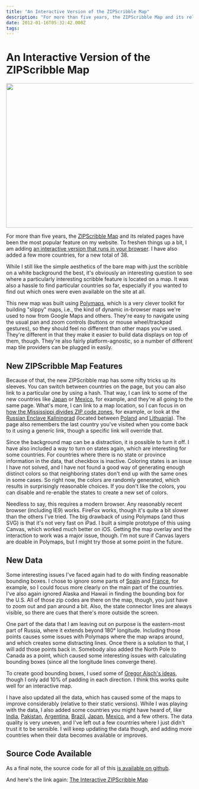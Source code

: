 ```yaml
---
title: "An Interactive Version of the ZIPScribble Map"
description: "For more than five years, the ZIPScribble Map and its related pages have been the most popular feature on my website. To freshen things up a bit, I am adding an interactive version that runs in your browser. I have also added a few more countries, for a new total of 38."
date: 2012-01-16T05:32:42.000Z
tags: 
---
```


# An Interactive Version of the ZIPScribble Map

<a href="http://eagereyes.org/zipscribble-maps/interactive-zipscribble-map"><img class="alignnone size-full wp-image-1624" title="ZIPScribble Map, interactive version" src="https://eagereyes.org/wp-content/uploads/2012/01/zipscribble-us-interactive.png" alt="" width="600" height="390" /></a>

For more than five years, the <a href="http://eagereyes.org/zipscribble-maps">ZIPScribble Map</a> and its related pages have been the most popular feature on my website. To freshen things up a bit, I am adding <a href="http://eagereyes.org/zipscribble-maps/interactive-zipscribble-map">an interactive version that runs in your browser</a>. I have also added a few more countries, for a new total of 38.

While I still like the simple aesthetics of the bare map with just the scribble on a white background the best, it's obviously an interesting question to see where a particularly interesting scribble feature is located on a map. It was also a hassle to find particular countries so far, especially if you wanted to find out which ones were even available on the site at all.

This new map was built using <a href="http://polymaps.org/">Polymaps</a>, which is a very clever toolkit for building "slippy" maps, i.e., the kind of dynamic in-browser maps we're used to now from Google Maps and others. They're easy to navigate using the usual pan and zoom controls (buttons or mouse wheel/trackpad gestures), so they should feel no different than other maps you've used. They're different in that they make it easier to build data displays on top of them, though. They're also fairly platform-agnostic, so a number of different map tile providers can be plugged in easily.

## New ZIPScribble Map Features

Because of that, the new ZIPScribble map has some nifty tricks up its sleeves. You can switch between countries on the page, but you can also link to a particular one by using a hash. That way, I can link to some of the new countries like <a title="ZIPScribble Map Japan" href="http://eagereyes.org/zipscribble-maps/interactive-zipscribble-map#JP">Japan</a> or <a title="ZIPScribble Map Mexico" href="http://eagereyes.org/zipscribble-maps/interactive-zipscribble-map#MX">Mexico</a>, for example, and they're all going to the same page. What's more, I can link to a map location, so I can focus in on <a title="ZIPScribble Map United States" href="http://eagereyes.org/zipscribble-maps/interactive-zipscribble-map#US/7.58/34.881/-90.041">how the Mississippi divides ZIP code zones</a>, for example, or look at the <a title="ZIPScribble Map Russia, Kaliningrad Oblast" href="http://eagereyes.org/zipscribble-maps/interactive-zipscribble-map#RU/5.64/55.342/26.651">Russian Enclave Kaliningrad</a> (located between <a title="ZIPScribble Map Poland" href="http://eagereyes.org/zipscribble-maps/interactive-zipscribble-map#PL">Poland</a> and <a title="ZIPScribble Map Lithuania" href="http://eagereyes.org/zipscribble-maps/interactive-zipscribble-map#LT">Lithuania</a>). The page also remembers the last country you've visited when you come back to it using a generic link, though a specific link will override that.

Since the background map can be a distraction, it is possible to turn it off. I have also included a way to turn on states again, which are interesting for some countries. For countries where there is no state or province information in the data, that checkbox is inactive. Coloring states is an issue I have not solved, and I have not found a good way of generating enough distinct colors so that neighboring states don't end up with the same ones in some cases. So right now, the colors are randomly generated, which results in surprisingly reasonable choices. If you don't like the colors, you can disable and re-enable the states to create a new set of colors.

Needless to say, this requires a modern browser. Any reasonably recent browser (including IE9) works. FireFox works, though it's quite a bit slower than the others I've tried. The big drawback of using Polymaps (and thus SVG) is that it's not very fast on iPad. I built a simple prototype of this using Canvas, which worked much better on iOS. Getting the map overlay and the interaction to work was a major issue, though. I'm not sure if Canvas layers are doable in Polymaps, but I might try those at some point in the future.

## New Data

Some interesting issues I've faced again had to do with finding reasonable bounding boxes. I chose to ignore some parts of <a title="ZIPScribble Map Spain" href="http://eagereyes.org/zipscribble-maps/interactive-zipscribble-map#ES">Spain</a> and <a title="ZIPScribble Map France" href="http://eagereyes.org/zipscribble-maps/interactive-zipscribble-map#FR">France</a>, for example, so I could focus more clearly on the main part of the countries. I've also again ignored Alaska and Hawaii in finding the bounding box for the U.S. All of those zip codes are there on the map, though, you just have to zoom out and pan around a bit. Also, the state connector lines are always visible, so there are cues that there's more outside the screen.

One part of the data that I am leaving out on purpose is the eastern-most part of Russia, where it extends beyond 180° longitude. Including those points causes some issues with Polymaps where the map wraps around, and which creates some distracting lines. Once there is a solution to that, I will add those points back in. Somebody also added the North Pole to Canada as a point, which caused some interesting issues with calculating bounding boxes (since all the longitude lines converge there).

To create good bounding boxes, I used some of <a href="http://vis4.net/blog/posts/rendering_country_maps/">Gregor Aisch's ideas</a>, though I only add 10% of padding in each direction. I think this works quite well for an interactive map.

I have also updated all the data, which has caused some of the maps to improve considerably (relative to their static versions). While I was playing with the data, I also added some countries you might have heard of, like <a title="ZIPScribble Map India" href="http://eagereyes.org/zipscribble-maps/interactive-zipscribble-map#IN">India</a>, <a title="ZIPScribble Map Pakistan" href="http://eagereyes.org/zipscribble-maps/interactive-zipscribble-map#PK">Pakistan</a>, <a title="ZIPScribble Map AR" href="http://eagereyes.org/zipscribble-maps/interactive-zipscribble-map#AR">Argentina</a>, <a title="ZIPScribble Map Brazil" href="http://eagereyes.org/zipscribble-maps/interactive-zipscribble-map#BR">Brazil</a>, <a title="ZIPScribble Map Japan" href="http://eagereyes.org/zipscribble-maps/interactive-zipscribble-map#JP">Japan</a>, <a title="ZIPScribble Map Mexico" href="http://eagereyes.org/zipscribble-maps/interactive-zipscribble-map#MX">Mexico</a>, and a few others. The data quality is very uneven, and I've left out a few countries where I just didn't trust it to be sensible. I will keep updating the data though, and adding more countries when their data becomes available or improves.

## Source Code Available

As a final note, the source code for all of this <a href="https://github.com/eagereyes/zipscribble">is available on github</a>.

And here's the link again: <a href="http://eagereyes.org/zipscribble-maps/interactive-zipscribble-map">The Interactive ZIPScribble Map</a>


